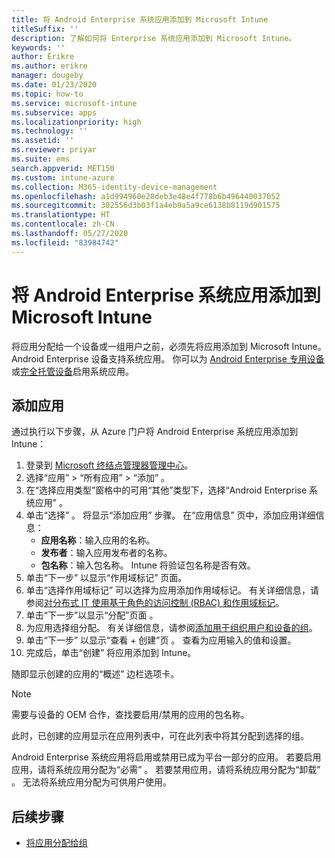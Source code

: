 ```yaml
---
title: 将 Android Enterprise 系统应用添加到 Microsoft Intune
titleSuffix: ''
description: 了解如何将 Enterprise 系统应用添加到 Microsoft Intune。
keywords: ''
author: Erikre
ms.author: erikre
manager: dougeby
ms.date: 01/23/2020
ms.topic: how-to
ms.service: microsoft-intune
ms.subservice: apps
ms.localizationpriority: high
ms.technology: ''
ms.assetid: ''
ms.reviewer: priyar
ms.suite: ems
search.appverid: MET150
ms.custom: intune-azure
ms.collection: M365-identity-device-management
ms.openlocfilehash: a1d994960e28deb3e48e4f778b6b496440037052
ms.sourcegitcommit: 302556d3b03f1a4eb9a5a9ce6138b8119d901575
ms.translationtype: HT
ms.contentlocale: zh-CN
ms.lasthandoff: 05/27/2020
ms.locfileid: "83984742"
---
```

# <a name="add-android-enterprise-system-apps-to-microsoft-intune"></a>将 Android Enterprise 系统应用添加到 Microsoft Intune

将应用分配给一个设备或一组用户之前，必须先将应用添加到 Microsoft Intune。 Android Enterprise 设备支持系统应用。 你可以为 [Android Enterprise 专用设备](../enrollment/android-kiosk-enroll.md)或[完全托管设备](../enrollment/android-fully-managed-enroll.md)启用系统应用。

## <a name="add-the-app"></a>添加应用

通过执行以下步骤，从 Azure 门户将 Android Enterprise 系统应用添加到 Intune：

1. 登录到 [Microsoft 终结点管理器管理中心](https://go.microsoft.com/fwlink/?linkid=2109431)。
2. 选择“应用”   > “所有应用”   > “添加”  。
3. 在“选择应用类型”窗格中的可用“其他”类型下，选择“Android Enterprise 系统应用”    。
4. 单击“选择”  。 将显示“添加应用”  步骤。
在“应用信息”  页中，添加应用详细信息：
    - **应用名称**：输入应用的名称。
    - **发布者**：输入应用发布者的名称。  
    - **包名称**：输入包名称。 Intune 将验证包名称是否有效。
5. 单击“下一步”  以显示“作用域标记”  页面。
8. 单击“选择作用域标记”  可以选择为应用添加作用域标记。 有关详细信息，请参阅[对分布式 IT 使用基于角色的访问控制 (RBAC) 和作用域标记](../fundamentals/scope-tags.md)。
9. 单击“下一步”以显示“分配”页面   。
10. 为应用选择组分配。 有关详细信息，请参阅[添加用于组织用户和设备的组](../fundamentals/groups-add.md)。 
11. 单击“下一步”  以显示“查看 + 创建”页  。 查看为应用输入的值和设置。
12. 完成后，单击“创建”  将应用添加到 Intune。

随即显示创建的应用的“概述”  边栏选项卡。

> [!NOTE]
> 需要与设备的 OEM 合作，查找要启用/禁用的应用的包名称。

此时，已创建的应用显示在应用列表中，可在此列表中将其分配到选择的组。 

Android Enterprise 系统应用将启用或禁用已成为平台一部分的应用。 若要启用应用，请将系统应用分配为“必需”  。 若要禁用应用，请将系统应用分配为“卸载”  。 无法将系统应用分配为可供用户使用。


## <a name="next-steps"></a>后续步骤

- [将应用分配给组](apps-deploy.md)
